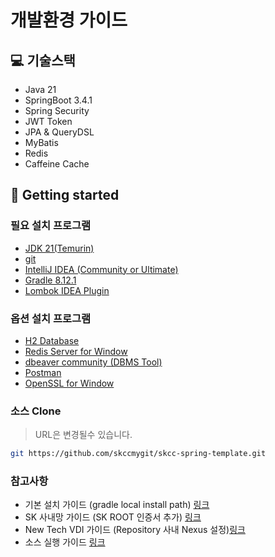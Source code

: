 # 개발환경 가이드

## 💻 기술스택

- Java 21
- SpringBoot 3.4.1
- Spring Security
- JWT Token
- JPA & QueryDSL
- MyBatis
- Redis
- Caffeine Cache

## 🚀 Getting started

### 필요 설치 프로그램

- [JDK 21(Temurin)](https://adoptium.net/temurin/releases/)
- [git](https://github.com/git-for-windows/git/releases/download/v2.48.1.windows.1/Git-2.48.1-64-bit.exe)
- [IntelliJ IDEA (Community or Ultimate)](https://download.jetbrains.com/idea/ideaIC-2024.3.3.exe?_gl=1*1uwym0o*_gcl_au*NjMxNTMzOTExLjE3MzYyOTU5MDE.*FPAU*NjMxNTMzOTExLjE3MzYyOTU5MDE.*_ga*NDgxNzMxMjY0LjE3MzYxNDY4ODM.*_ga_9J976DJZ68*MTczOTUyMDE3Mi4xMS4xLjE3Mzk1MjAxOTkuMzMuMC4w)
- [Gradle 8.12.1](https://gradle.org/next-steps/?version=8.12.1&format=all)
- [Lombok IDEA Plugin](./install/lombok-243.23654.189.zip)

### 옵션 설치 프로그램

- [H2 Database](./install/h2-setup-2024-08-11.exe)
- [Redis Server for Window](https://github.com/microsoftarchive/redis/releases)
- [dbeaver community (DBMS Tool)](https://dbeaver.io/download/)
- [Postman](https://www.postman.com/downloads/)
- [OpenSSL for Window](https://slproweb.com/products/Win32OpenSSL.html)

### 소스 Clone
> URL은 변경될수 있습니다.
```bash
git https://github.com/skccmygit/skcc-spring-template.git
```

### 참고사항

- 기본 설치 가이드 (gradle local install path) [링크](./910-install-basic-guide.md)
- SK 사내망 가이드 (SK ROOT 인증서 추가) [링크](./920-install-sk-guide.md)
- New Tech VDI 가이드 (Repository 사내 Nexus 설정)[링크](./930-install-new-tech-vdi-guide.md)
- 소스 실행 가이드 [링크](./940-install-source-guide.md)
